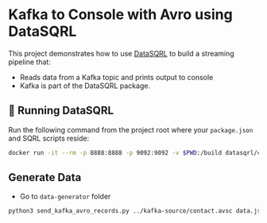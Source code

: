 # Kafka to Console with Avro using DataSQRL

This project demonstrates how to use [DataSQRL](https://datasqrl.com) to build a streaming pipeline that:

- Reads data from a Kafka topic and prints output to console
- Kafka is part of the DataSQRL package.

## 🐳 Running DataSQRL

Run the following command from the project root where your `package.json` and SQRL scripts reside:

```bash
docker run -it --rm -p 8888:8888 -p 9092:9092 -v $PWD:/build datasqrl/cmd:latest run -c package.json
```

## Generate Data

* Go to `data-generator` folder 
```bash
python3 send_kafka_avro_records.py ../kafka-source/contact.avsc data.jsonl contact localhost:9092
```
